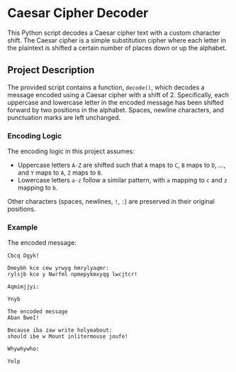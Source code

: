 # Caesar Cipher Decoder

This Python script decodes a Caesar cipher text with a custom character shift. The Caesar cipher is a simple substitution cipher where each letter in the plaintext is shifted a certain number of places down or up the alphabet.

## Project Description

The provided script contains a function, `decode()`, which decodes a message encoded using a Caesar cipher with a shift of 2. Specifically, each uppercase and lowercase letter in the encoded message has been shifted forward by two positions in the alphabet. Spaces, newline characters, and punctuation marks are left unchanged.

### Encoding Logic
The encoding logic in this project assumes:
- Uppercase letters `A-Z` are shifted such that `A` maps to `C`, `B` maps to `D`, ..., and `Y` maps to `A`, `Z` maps to `B`.
- Lowercase letters `a-z` follow a similar pattern, with `a` mapping to `c` and `z` mapping to `b`.
  
Other characters (spaces, newlines, `!`, `:`) are preserved in their original positions.

### Example
The encoded message:
```plaintext
Cbcq Dgyk!

Dmeybh kce cew yrwyg hmrylyaqmr:
rylsjb kce y Nwrfml npmepykmxyqg lwcjtcr!

Aqmimjjyi:

Ynyb

The encoded message
Aban BweI!

Because iba zaw write holyeabout:
should ibe w Mount inlitermouse joufe!

Whywhywho:

Yolp
